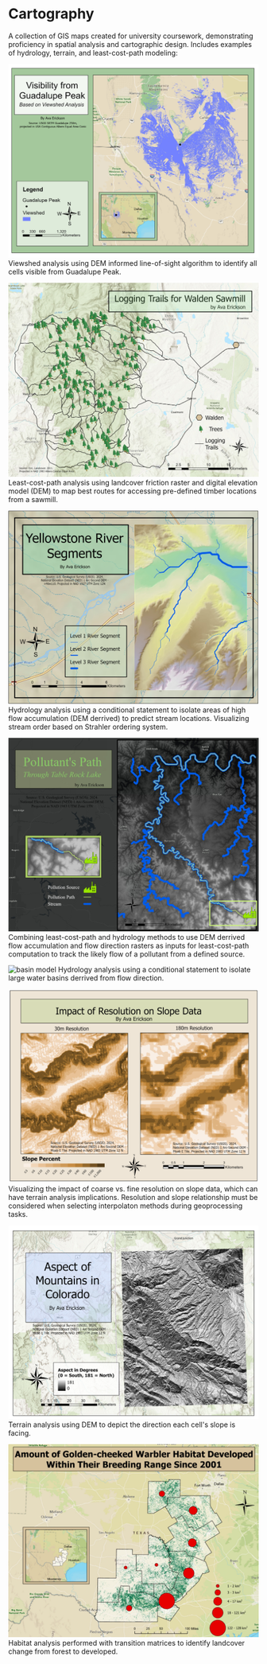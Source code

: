 # Cartography
A collection of GIS maps created for university coursework, demonstrating proficiency in spatial analysis and cartographic design. Includes examples of hydrology, terrain, and least-cost-path modeling:

![viewshed guad peak](https://github.com/avaerickson/Cartography/blob/main/Maps/viewshed_guad_peak.jpg?raw=true)
Viewshed analysis using DEM informed line-of-sight algorithm to identify all cells visible from Guadalupe Peak.

![lcp trails](https://github.com/avaerickson/Cartography/blob/main/Maps/lcp_trails.jpg?raw=true)
Least-cost-path analysis using landcover friction raster and digital elevation model (DEM) to map best routes for accessing pre-defined timber locations from a sawmill.


![hydro stream order](https://github.com/avaerickson/Cartography/blob/main/Maps/hydro_stream_order.jpg?raw=true)
Hydrology analysis using a conditional statement to isolate areas of high flow accumulation (DEM derrived) to predict stream locations. Visualizing stream order based on Strahler ordering system.


![hydro lcp](https://github.com/avaerickson/Cartography/blob/main/Maps/hydro_lcp.jpg?raw=true)
Combining least-cost-path and hydrology methods to use DEM derrived flow accumulation and flow direction rasters as inputs for least-cost-path computation to track the likely flow of a pollutant from a defined source.

![basin model](https://github.com/avaerickson/Cartography/blob/main/Maps/river_basin_model.png?raw=true)
Hydrology analysis using a conditional statement to isolate large water basins derrived from flow direction. 


![terrain resolution](https://github.com/avaerickson/Cartography/blob/main/Maps/terrain_resolution.jpg?raw=true)
Visualizing the impact of coarse vs. fine resolution on slope data, which can have terrain analysis implications. Resolution and slope relationship must be considered when selecting interpolaton methods during geoprocessing tasks. 


![terrain aspect](https://github.com/avaerickson/Cartography/blob/main/Maps/terrain_aspect.jpg?raw=true)
Terrain analysis using DEM to depict the direction each cell's slope is facing. 

![GCW Habitat](https://github.com/avaerickson/GCW_Habitat_Analysis/raw/main/images/gcw_amnt_dev.png?raw=true)
Habitat analysis performed with transition matrices to identify landcover change from forest to developed.
